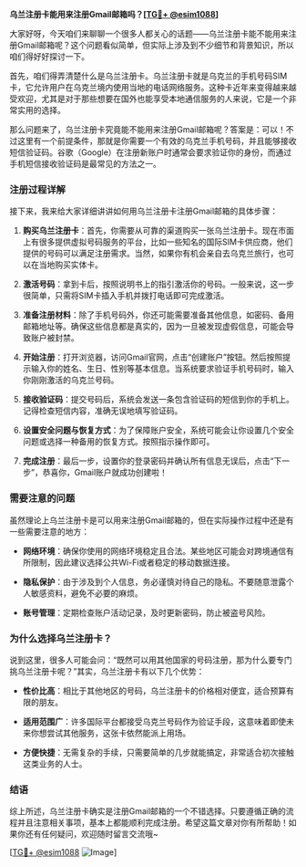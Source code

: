 **乌兰注册卡能用来注册Gmail邮箱吗？[[TG💪+ @esim1088](https://t.me/s/esim1088)]**

大家好呀，今天咱们来聊聊一个很多人都关心的话题——乌兰注册卡能不能用来注册Gmail邮箱呢？这个问题看似简单，但实际上涉及到不少细节和背景知识，所以咱们得好好探讨一下。

首先，咱们得弄清楚什么是乌兰注册卡。乌兰注册卡就是乌克兰的手机号码SIM卡，它允许用户在乌克兰境内使用当地的电话网络服务。这种卡近年来变得越来越受欢迎，尤其是对于那些想要在国外也能享受本地通信服务的人来说，它是一个非常实用的选择。

那么问题来了，乌兰注册卡究竟能不能用来注册Gmail邮箱呢？答案是：可以！不过这里有一个前提条件，那就是你需要一个有效的乌克兰手机号码，并且能够接收短信验证码。谷歌（Google）在注册新账户时通常会要求验证你的身份，而通过手机短信接收验证码是最常见的方法之一。

### 注册过程详解

接下来，我来给大家详细讲讲如何用乌兰注册卡注册Gmail邮箱的具体步骤：

1. **购买乌兰注册卡**：首先，你需要从可靠的渠道购买一张乌兰注册卡。现在市面上有很多提供虚拟号码服务的平台，比如一些知名的国际SIM卡供应商，他们提供的号码可以满足注册需求。当然，如果你有机会亲自去乌克兰旅行，也可以在当地购买实体卡。

2. **激活号码**：拿到卡后，按照说明书上的指引激活你的号码。一般来说，这一步很简单，只需将SIM卡插入手机并拨打电话即可完成激活。

3. **准备注册材料**：除了手机号码外，你还可能需要准备其他信息，如密码、备用邮箱地址等。确保这些信息都是真实的，因为一旦被发现虚假信息，可能会导致账户被封禁。

4. **开始注册**：打开浏览器，访问Gmail官网，点击“创建账户”按钮。然后按照提示输入你的姓名、生日、性别等基本信息。当系统要求验证手机号码时，输入你刚刚激活的乌克兰号码。

5. **接收验证码**：提交号码后，系统会发送一条包含验证码的短信到你的手机上。记得检查短信内容，准确无误地填写验证码。

6. **设置安全问题与恢复方式**：为了保障账户安全，系统可能会让你设置几个安全问题或选择一种备用的恢复方式。按照指示操作即可。

7. **完成注册**：最后一步，设置你的登录密码并确认所有信息无误后，点击“下一步”，恭喜你，Gmail账户就成功创建啦！

### 需要注意的问题

虽然理论上乌兰注册卡是可以用来注册Gmail邮箱的，但在实际操作过程中还是有一些需要注意的地方：

- **网络环境**：确保你使用的网络环境稳定且合法。某些地区可能会对跨境通信有所限制，因此建议选择公共Wi-Fi或者稳定的移动数据连接。
  
- **隐私保护**：由于涉及到个人信息，务必谨慎对待自己的隐私。不要随意泄露个人敏感资料，避免不必要的麻烦。

- **账号管理**：定期检查账户活动记录，及时更新密码，防止被盗号风险。

### 为什么选择乌兰注册卡？

说到这里，很多人可能会问：“既然可以用其他国家的号码注册，那为什么要专门挑乌兰注册卡呢？”其实，乌兰注册卡有以下几个优势：

- **性价比高**：相比于其他地区的号码，乌兰注册卡的价格相对便宜，适合预算有限的朋友。
  
- **适用范围广**：许多国际平台都接受乌克兰号码作为验证手段，这意味着即使未来你想尝试其他服务，这张卡依然能派上用场。

- **方便快捷**：无需复杂的手续，只需要简单的几步就能搞定，非常适合初次接触这类业务的人士。

### 结语

综上所述，乌兰注册卡确实是注册Gmail邮箱的一个不错选择。只要遵循正确的流程并且注意相关事项，基本上都能顺利完成注册。希望这篇文章对你有所帮助！如果你还有任何疑问，欢迎随时留言交流哦~

[[TG💪+ @esim1088](https://t.me/s/esim1088) ![Image](https://i.postimg.cc/4NQfJmqS/Snipaste-2025-05-13-00-14-12.png)]